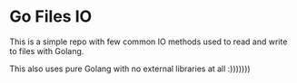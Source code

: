 # Go Files IO

This is a simple repo with few common IO methods used to read and write to files with Golang.

This also uses pure Golang with no external libraries at all :)))))))

